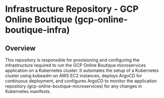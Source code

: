 # Infrastructure Repository - GCP Online Boutique (gcp-online-boutique-infra)
## Overview

This repository is responsible for provisioning and configuring the infrastructure required to run the GCP Online Boutique microservices application on a Kubernetes cluster. It automates the setup of a Kubernetes cluster using kubeadm on AWS EC2 instances, deploys ArgoCD for continuous deployment, and configures ArgoCD to monitor the application repository (gcp-online-boutique-microservices) for any changes in Kubernetes manifests.
